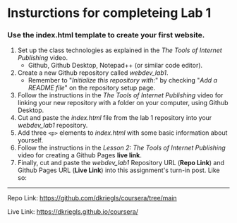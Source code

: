 # Insturctions for completeing Lab 1 
### Use the index.html template to create your first website.


1. Set up the class technologies as explained in the *The Tools of Internet Publishing* video.
    * Github, Github Desktop, Notepad++ (or similar code editor).
2. Create a new Github repository called *webdev_lab1*.
    * Remember to "*Initialize this repository with:*" by checking "*Add a README file*" on the repository setup page.
3. Follow the instructions in the *The Tools of Internet Publishing* video for linking your new repository with a folder on 
your computer, using Github Desktop.
4. Cut and paste the *index.html* file from the lab 1 repository into your *webdev_lab1* repository.
5. Add three ```<p>``` elements to *index.html* with some basic information about yourself.
6. Follow the instructions in the *Lesson 2: The Tools of Internet Publishing* video for creating a Github Pages **live link**.
7. Finally, cut and paste the *webdev_lab1* Repository URL (**Repo Link**) and Github Pages URL (**Live Link**)
into this assignment's turn-in post. Like so:

***
Repo Link: https://github.com/dkriegls/coursera/tree/main

Live Link: https://dkriegls.github.io/coursera/
  


